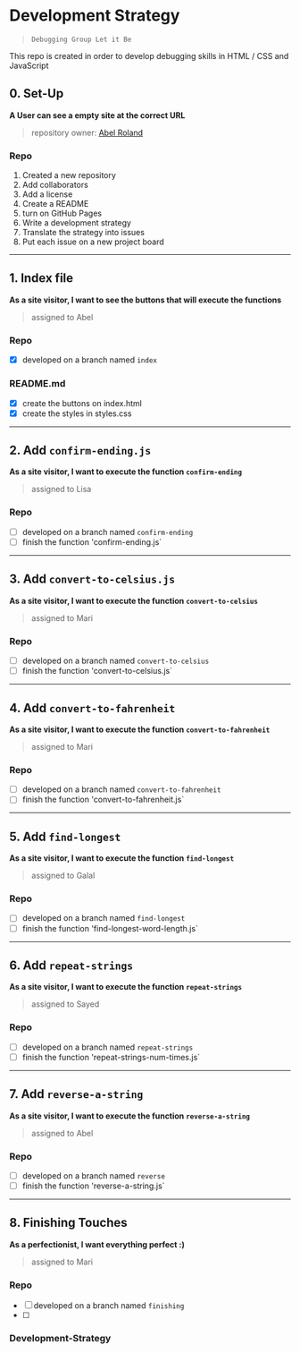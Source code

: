 # Development Strategy

> `Debugging Group Let it Be`

This repo is created in order to develop debugging skills in HTML / CSS and JavaScript 

## 0. Set-Up

__A User can see a empty site at the correct URL__

> repository owner: [Abel Roland](https://github.com/abelRoland)

### Repo

1. Created a new repository
1. Add collaborators
1. Add a license
1. Create a README
1. turn on GitHub Pages
1. Write a development strategy
1. Translate the strategy into issues
1. Put each issue on a new project board

---

## 1. Index file

__As a site visitor, I want to see the buttons that will execute the functions__

> assigned to Abel

### Repo

- [X] developed on a branch named `index`

### README.md

- [X] create the buttons on index.html
- [X] create the styles in styles.css

---

## 2. Add `confirm-ending.js`

__As a site visitor, I want to execute the function `confirm-ending`__

> assigned to Lisa

### Repo

- [ ] developed on a branch named `confirm-ending`
- [ ] finish the function 'confirm-ending.js`

---

## 3. Add `convert-to-celsius.js`

__As a site visitor, I want to execute the function `convert-to-celsius`__

> assigned to Mari

### Repo

- [ ] developed on a branch named `convert-to-celsius`
- [ ] finish the function 'convert-to-celsius.js`

---

## 4. Add `convert-to-fahrenheit`

__As a site visitor, I want to execute the function `convert-to-fahrenheit`__

> assigned to Mari

### Repo

- [ ] developed on a branch named `convert-to-fahrenheit`
- [ ] finish the function 'convert-to-fahrenheit.js`

---


## 5. Add `find-longest`

__As a site visitor, I want to execute the function `find-longest`__

> assigned to Galal

### Repo

- [ ] developed on a branch named `find-longest`
- [ ] finish the function 'find-longest-word-length.js`

---


## 6. Add `repeat-strings`

__As a site visitor, I want to execute the function `repeat-strings`__

> assigned to Sayed

### Repo

- [ ] developed on a branch named `repeat-strings`
- [ ] finish the function 'repeat-strings-num-times.js`

---

## 7. Add `reverse-a-string`

__As a site visitor, I want to execute the function `reverse-a-string`__

> assigned to Abel

### Repo

- [ ] developed on a branch named `reverse`
- [ ] finish the function 'reverse-a-string.js`

---

## 8. Finishing Touches

__As a perfectionist, I want everything perfect :)__

> assigned to Mari

### Repo

- [ ] developed on a branch named `finishing`
- [ ] 

### Development-Strategy
